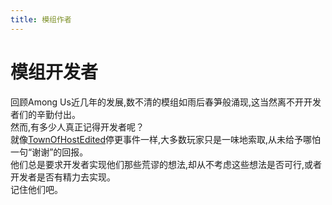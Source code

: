 ```yaml
---
title: 模组作者
---
```

# 模组开发者
回顾Among Us近几年的发展,数不清的模组如雨后春笋般涌现,这当然离不开开发者们的辛勤付出。<br>
然而,有多少人真正记得开发者呢？<br>
就像[TownOfHostEdited](https://aumod.site/Mods/Host/TownOfHostEdited)停更事件一样,大多数玩家只是一味地索取,从未给予哪怕一句“谢谢”的回报。<br>
他们总是要求开发者实现他们那些荒谬的想法,却从不考虑这些想法是否可行,或者开发者是否有精力去实现。<br>
记住他们吧。